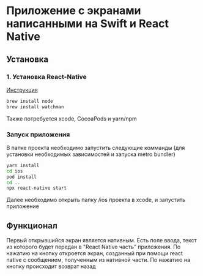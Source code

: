 # Приложение с экранами написанными на Swift и React Native

## Установка

### 1. Установка React-Native

[Инструкция](https://reactnative.dev/docs/environment-setup?os=macos)

```bash
brew install node
brew install watchman
```

Также потребуется xcode, CocoaPods и yarn/npm

### Запуск приложения

В папке проекта необходимо запустить следующие комманды (для установки необходимых зависимостей и запуска metro bundler)

```bash
yarn install
cd ios
pod install
cd ..
npx react-native start
```

Далее необходимо открыть папку /ios проекта в xcode, и запустить приложение

## Функционал

Первый открывшийся экран является нативным. Есть поле ввода, текст из которого будет передан в "React Native часть" приложения.
По нажатию на кнопку откроется экран, созданный при помощи react native с сообщением, полученным из нативной части. По нажатию на кнопку происходит возврат назад
